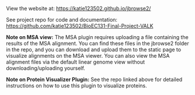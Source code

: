View the website at: https://katie123502.github.io/jbrowse2/

See project repo for code and documentation: https://github.com/katie123502/BioEC131-Final-Project-VALK

**Note on MSA view:** The MSA plugin requires uploading a file containing the results of the MSA alignment. You can find these files in the jbrowse2 folder in the repo, and you can download and upload them to the static page to visualize alignments on the MSA viewer. You can also view the MSA alignment files via the default linear genome view without downloading/uploading yourself.

**Note on Protein Visualizer Plugin:** See the repo linked above for detailed instructions on how to use this plugin to visualize proteins.
